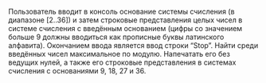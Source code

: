 Пользователь вводит в консоль основание системы счисления (в диапазоне [2..36]) и
затем строковые представления целых чисел в системе счисления с введённым
основанием (цифры со значением больше 9 должны вводиться как прописные буквы
латинского алфавита). Окончанием ввода является ввод строки “Stop”. Найти среди
введённых чисел максимальное по модулю. Напечатать его без ведущих нулей, а также
его строковые представления в системах счисления с основаниями 9, 18, 27 и 36.